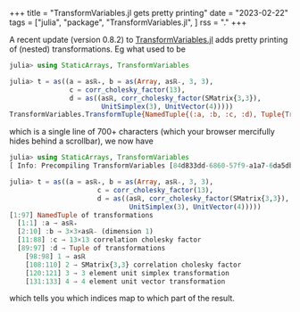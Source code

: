 +++
title = "TransformVariables.jl gets pretty printing"
date = "2023-02-22"
tags = ["julia", "package", "TransformVariables.jl", ]
rss = "."
+++

A recent update (version 0.8.2) to [TransformVariables.jl](https://github.com/tpapp/TransformVariables.jl) adds pretty printing of (nested) transformations. Eg what used to be

```julia
julia> using StaticArrays, TransformVariables

julia> t = as((a = asℝ₊, b = as(Array, asℝ₋, 3, 3),
               c = corr_cholesky_factor(13),
               d = as((asℝ, corr_cholesky_factor(SMatrix{3,3}),
                       UnitSimplex(3), UnitVector(4)))))
TransformVariables.TransformTuple{NamedTuple{(:a, :b, :c, :d), Tuple{TransformVariables.ShiftedExp{true, Int64}, TransformVariables.ArrayTransformation{TransformVariables.ShiftedExp{false, Int64}, 2}, CorrCholeskyFactor, TransformVariables.TransformTuple{Tuple{TransformVariables.Identity, TransformVariables.StaticCorrCholeskyFactor{3, 3}, UnitSimplex, UnitVector}}}}}((a = asℝ₊, b = TransformVariables.ArrayTransformation{TransformVariables.ShiftedExp{false, Int64}, 2}(asℝ₋, (3, 3)), c = CorrCholeskyFactor(13), d = TransformVariables.TransformTuple{Tuple{TransformVariables.Identity, TransformVariables.StaticCorrCholeskyFactor{3, 3}, UnitSimplex, UnitVector}}((asℝ, TransformVariables.StaticCorrCholeskyFactor{3, 3}(), UnitSimplex(3), UnitVector(4)), 9)), 97)
```

which is a single line of 700+ characters (which your browser mercifully hides behind a scrollbar), we now have

```julia
julia> using StaticArrays, TransformVariables
[ Info: Precompiling TransformVariables [84d833dd-6860-57f9-a1a7-6da5db126cff]

julia> t = as((a = asℝ₊, b = as(Array, asℝ₋, 3, 3),
                      c = corr_cholesky_factor(13),
                      d = as((asℝ, corr_cholesky_factor(SMatrix{3,3}),
                              UnitSimplex(3), UnitVector(4)))))
[1:97] NamedTuple of transformations
  [1:1] :a → asℝ₊
  [2:10] :b → 3×3×asℝ₋ (dimension 1)
  [11:88] :c → 13×13 correlation cholesky factor
  [89:97] :d → Tuple of transformations
    [98:98] 1 → asℝ
    [108:110] 2 → SMatrix{3,3} correlation cholesky factor
    [120:121] 3 → 3 element unit simplex transformation
    [131:133] 4 → 4 element unit vector transformation
```

which tells you which indices map to which part of the result.
